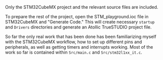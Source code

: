 Only the STM32CubeMX project and the relevant source files are included. 

To prepare the rest of the project, open the STM_playground.ioc file in STM32CubeMX and "Generate Code." This will create necessary `startup` and `Drivers` directories and generate an Atollic TrueSTUDIO project file.

So far the only real work that has been done has been familiarizing myself with the STM32CubeMX workflow, how to set up different pins and peripherals, as well as getting timers and interrupts working. Most of the work so far is contained within `Src/main.c` and `Src/stm32l1xx_it.c`.